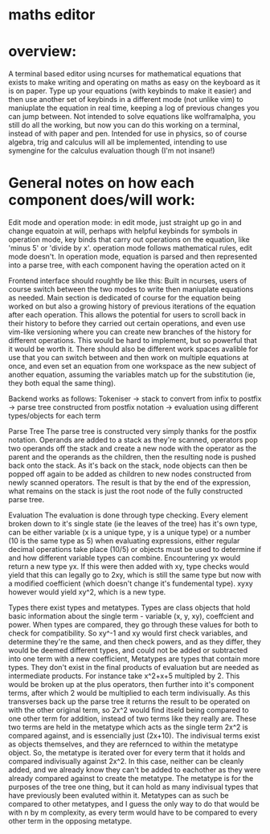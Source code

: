 # maths editor

# overview:
A terminal based editor using ncurses for mathematical equations that exists to make writing and operating on maths as easy on the keyboard as it is on paper.
Type up your equations (with keybinds to make it easier) and then use another set of keybinds in a different mode (not unlike vim) to maniuplate 
the equation in real time, keeping a log of previous changes you can jump between. Not intended to solve equations like wolframalpha, you still
do all the working, but now you can do this working on a terminal, instead of with paper and pen.
Intended for use in physics, so of course algebra, trig and calculus will all be implemented, intending to use symengine for the calculus evaluation though (I'm not insane!)

# General notes on how each component does/will work:

Edit mode and operation mode:
in edit mode, just straight up go in and change equatoin at will, perhaps with helpful keybinds for symbols
in operation mode, key binds that carry out operations on the equation, like 'minus 5' or 'divide by x'. 
operation mode follows mathematical rules, edit mode doesn't.
In operation mode, equation is parsed and then represented into a parse tree, with each component having the operation acted on it

Frontend interface should roughtly be like this:
Built in ncurses, users of course switch between the two modes to write then maniuplate equations as needed. Main section is dedicated of course for the equation being worked on but also a growing history of previous iterations of the equation after each operation. This allows the potential for users to scroll back in their history to before they carried out certain operations, and even use vim-like versioning where you can create new branches of the history for different operations. This would be hard to implement, but so powerful that it would be worth it. 
There should also be different work spaces avalible for use that you can switch between and then work on multiple equations at once, and even set an equation from one workspace as the new subject of another equation, assuming the variables match up for the substitution (ie, they both equal the same thing).

Backend works as follows:
Tokeniser -> stack to convert from infix to postfix -> parse tree constructed from postfix notation -> evaluation using different types/objects for each term

Parse Tree
The parse tree is constructed very simply thanks for the postfix notation. Operands are added to a stack as they're scanned, operators pop two operands off the stack and create a new node with the operator as the parent and the operands as the children, then the resulting node is pushed back onto the stack. As it's back on the stack, node objects can then be popped off again to be added as children to new nodes constructed from newly scanned operators. The result is that by the end of the expression, what remains on the stack is just the root node of the fully constructed parse tree.

Evaluation
The evaluation is done through type checking. Every element broken down to it's single state (ie the leaves of the tree)
has it's own type, can be either variable (x is a unique type, y is a unique type) or a number (10 is the same type as 5)
when evaluating expressions, either regular decimal operations take place (10/5) or objects must be used to determine if and how
different variable types can combine. Encountering yx would return a new type yx. If this were then added with xy, type checks would
yield that this can legally go to 2xy, which is still the same type but now with a modified coefficient (which doesn't change it's fundemental type).
xyxy however would yield xy^2, which is a new type. 

Types
there exist types and metatypes. Types are class objects that hold basic information about the single term - variable (x, y, xy), coeffcient and power.
When types are compared, they go through these values for both to check for compatibility. So xy^-1 and xy would first check variables, and determine they're the same,
and then check powers, and as they differ, they would be deemed different types, and could not be added or subtracted into one term with a new coefficient, 
Metatypes are types that contain more types. They don't exist in the final products of evaluation but are needed as intermediate products.
For instance take x^2+x+5 multipled by 2. This would be broken up at the plus operators, then further into it's component terms, after which 2 would be multiplied to each
term indivisually. As this transverses back up the parse tree it returns the result to be operated on with the other original term, so
2x^2 would find itseld being compared to one other term for addition, instead of two terms like they really are. These two terms are held in the metatype which acts as 
the single term 2x^2 is compared against, and is essencially just (2x+10). The indivisual terms exist as objects themselves, and they are refernced to within the metatype object.
So, the metatype is iterated over for every term that it holds and compared indivisually against 2x^2. In this case, neither can be cleanly added, and we already know they can't be added to eachother
as they were already compared against to create the metatype. The metatype is for the purposes of the tree one thing, but it can hold as many indivisual types that have previously been evaluted
within it. Metatypes can as such be compared to other metatypes, and I guess the only way to do that would be with n by m complexity, as every term would have to be compared to every other term in the opposing metatype.

